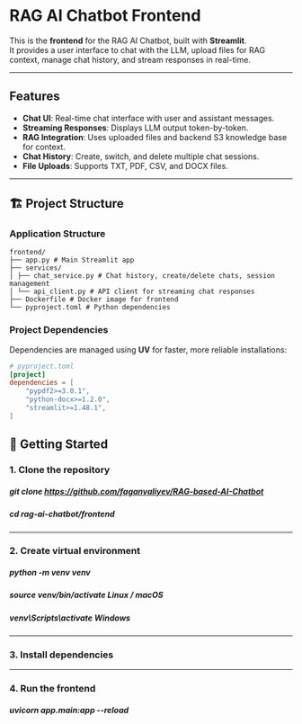 # RAG AI Chatbot Frontend

This is the **frontend** for the RAG AI Chatbot, built with **Streamlit**.  
It provides a user interface to chat with the LLM, upload files for RAG context, manage chat history, and stream responses in real-time.

---

## Features

- **Chat UI**: Real-time chat interface with user and assistant messages.
- **Streaming Responses**: Displays LLM output token-by-token.
- **RAG Integration**: Uses uploaded files and backend S3 knowledge base for context.
- **Chat History**: Create, switch, and delete multiple chat sessions.
- **File Uploads**: Supports TXT, PDF, CSV, and DOCX files.

---

## 🏗️ Project Structure

### Application Structure

```
frontend/
├── app.py # Main Streamlit app
├── services/
│ ├── chat_service.py # Chat history, create/delete chats, session management
│ └── api_client.py # API client for streaming chat responses
├── Dockerfile # Docker image for frontend
└── pyproject.toml # Python dependencies

```

### Project Dependencies

Dependencies are managed using **UV** for faster, more reliable installations:

```toml
# pyproject.toml
[project]
dependencies = [
    "pypdf2>=3.0.1",
    "python-docx>=1.2.0",
    "streamlit>=1.48.1",
]
```

## 🚀 Getting Started

### 1. Clone the repository

##### git clone https://github.com/faganvaliyev/RAG-based-AI-Chatbot
##### cd rag-ai-chatbot/frontend

---
### 2. Create virtual environment
##### python -m venv venv
##### source venv/bin/activate       Linux / macOS
##### venv\Scripts\activate          Windows
---
### 3. Install dependencies
---
### 4. Run the frontend
##### uvicorn app.main:app --reload





